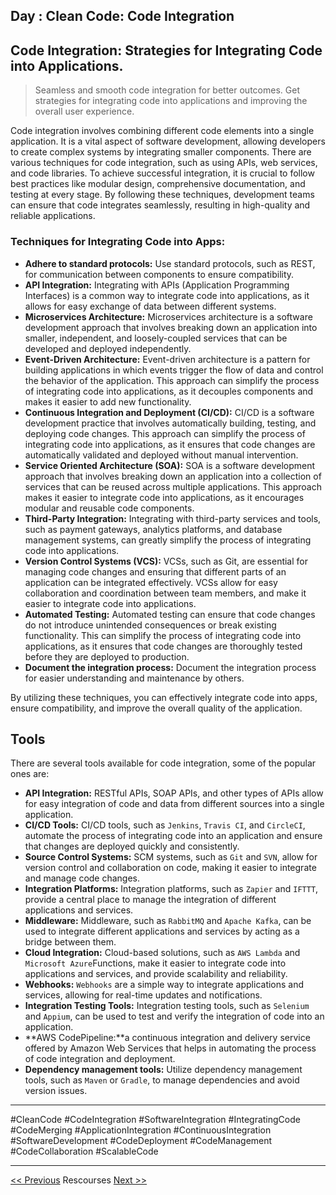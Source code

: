 ## Day : Clean Code: Code Integration



## Code Integration: Strategies for Integrating Code into Applications.

> Seamless and smooth code integration for better outcomes. Get strategies for integrating code into applications and improving the overall user experience.

Code integration involves combining different code elements into a single application. It is a vital aspect of software development, allowing developers to create complex systems by integrating smaller components. There are various techniques for code integration, such as using APIs, web services, and code libraries. To achieve successful integration, it is crucial to follow best practices like modular design, comprehensive documentation, and testing at every stage. By following these techniques, development teams can ensure that code integrates seamlessly, resulting in high-quality and reliable applications.

### Techniques for Integrating Code into Apps:

- **Adhere to standard protocols:** Use standard protocols, such as REST, for communication between components to ensure compatibility.
- **API Integration:** Integrating with APIs (Application Programming Interfaces) is a common way to integrate code into applications, as it allows for easy exchange of data between different systems.
- **Microservices Architecture:** Microservices architecture is a software development approach that involves breaking down an application into smaller, independent, and loosely-coupled services that can be developed and deployed independently.
- **Event-Driven Architecture:** Event-driven architecture is a pattern for building applications in which events trigger the flow of data and control the behavior of the application. This approach can simplify the process of integrating code into applications, as it decouples components and makes it easier to add new functionality.
- **Continuous Integration and Deployment (CI/CD):** CI/CD is a software development practice that involves automatically building, testing, and deploying code changes. This approach can simplify the process of integrating code into applications, as it ensures that code changes are automatically validated and deployed without manual intervention.
- **Service Oriented Architecture (SOA):** SOA is a software development approach that involves breaking down an application into a collection of services that can be reused across multiple applications. This approach makes it easier to integrate code into applications, as it encourages modular and reusable code components.
- **Third-Party Integration:** Integrating with third-party services and tools, such as payment gateways, analytics platforms, and database management systems, can greatly simplify the process of integrating code into applications.
- **Version Control Systems (VCS):** VCSs, such as Git, are essential for managing code changes and ensuring that different parts of an application can be integrated effectively. VCSs allow for easy collaboration and coordination between team members, and make it easier to integrate code into applications.
- **Automated Testing:** Automated testing can ensure that code changes do not introduce unintended consequences or break existing functionality. This can simplify the process of integrating code into applications, as it ensures that code changes are thoroughly tested before they are deployed to production.
- **Document the integration process:** Document the integration process for easier understanding and maintenance by others.

By utilizing these techniques, you can effectively integrate code into apps, ensure compatibility, and improve the overall quality of the application.

## Tools

There are several tools available for code integration, some of the popular ones are:

- **API Integration:** RESTful APIs, SOAP APIs, and other types of APIs allow for easy integration of code and data from different sources into a single application.
- **CI/CD Tools:** CI/CD tools, such as `Jenkins`, `Travis CI`, and `CircleCI`, automate the process of integrating code into an application and ensure that changes are deployed quickly and consistently.
- **Source Control Systems:** SCM systems, such as `Git` and `SVN`, allow for version control and collaboration on code, making it easier to integrate and manage code changes.
- **Integration Platforms:** Integration platforms, such as `Zapier` and `IFTTT`, provide a central place to manage the integration of different applications and services.
- **Middleware:** Middleware, such as `RabbitMQ` and `Apache Kafka`, can be used to integrate different applications and services by acting as a bridge between them.
- **Cloud Integration:** Cloud-based solutions, such as `AWS Lambda` and `Microsoft Azure`Functions, make it easier to integrate code into applications and services, and provide scalability and reliability.
- **Webhooks:** `Webhooks` are a simple way to integrate applications and services, allowing for real-time updates and notifications.
- **Integration Testing Tools:** Integration testing tools, such as `Selenium` and `Appium`, can be used to test and verify the integration of code into an application.
- **AWS CodePipeline:**a continuous integration and delivery service offered by Amazon Web Services that helps in automating the process of code integration and deployment.
- **Dependency management tools:** Utilize dependency management tools, such as `Maven` or `Gradle`, to manage dependencies and avoid version issues.

---

#CleanCode #CodeIntegration #SoftwareIntegration #IntegratingCode #CodeMerging #ApplicationIntegration #ContinuousIntegration #SoftwareDevelopment #CodeDeployment #CodeManagement #CodeCollaboration #ScalableCode

---

[<< Previous](../day-27-code-scalability/README.md) Rescourses
[Next >>](../day-29-design-patterns/README.md)

